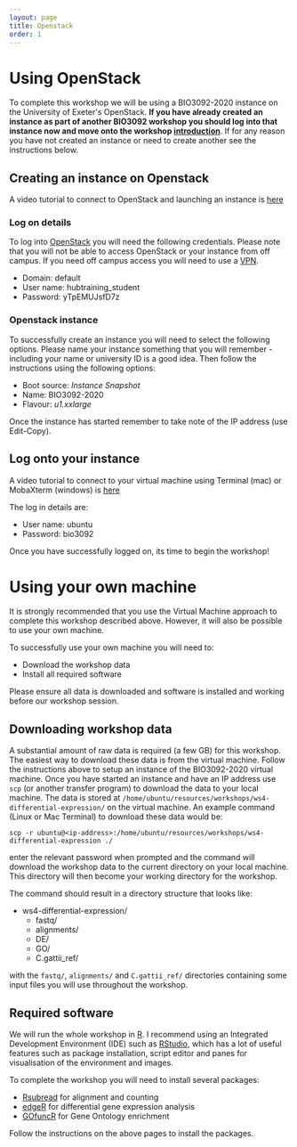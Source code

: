 ```yaml
---
layout: page
title: Openstack
order: 1
---
```

# Using OpenStack

To complete this workshop we will be using a BIO3092-2020 instance on the University of Exeter's OpenStack. **If you have already created an instance as part of another BIO3092 workshop you should log into that instance now and  move onto the workshop [introduction](https://uoe-bio3092.github.io/rna-seq/02_introduction.html)**. If for any reason you have not created an instance or need to create another see the instructions below.

## Creating an instance on Openstack

A video tutorial to connect to OpenStack and launching an instance is [here](https://youtu.be/JIoFJBWTtlg)

### Log on details

To log into [OpenStack](https://openstack.exeter.ac.uk/dashboard/auth/login/?next=/dashboard/) you will need the following credentials. Please note that you will not be able to access OpenStack or your instance from off campus. If you need off campus access you will need to use a [VPN](http://www.exeter.ac.uk/it/howdoi/vpn/).

* Domain: default
* User name: hubtraining_student
* Password: yTpEMUJsfD7z


### Openstack instance

To successfully create an instance you will need to select the following options. Please name your instance something that you will remember - including your name or university ID is a good idea. Then follow the instructions using the following options:

* Boot source: _Instance Snapshot_
* Name: BIO3092-2020
* Flavour: _u1.xxlarge_

Once the instance has started remember to take note of the IP address (use Edit-Copy).

## Log onto your instance

A video tutorial to connect to your virtual machine using Terminal (mac) or MobaXterm (windows) is [here](https://youtu.be/qPPBjTSppvE)

The log in details are:
* User name: ubuntu
* Password: bio3092

Once you have successfully logged on, its time to begin the workshop!

# Using your own machine

It is strongly recommended that you use the Virtual Machine approach to complete this workshop described above. However, it will also be possible to use your own machine.

To successfully use your own machine you will need to:
* Download the workshop data
* Install all required software

Please ensure all data is downloaded and software is installed and working before our workshop session.

## Downloading workshop data

A substantial amount of raw data is required (a few GB) for this workshop. The easiest way to download these data is from the virtual machine. Follow the instructions above to setup an instance of the BIO3092-2020 virtual machine. Once you have started an instance and have an IP address use `scp` (or another transfer program) to download the data to your local machine. The data is stored at `/home/ubuntu/resources/workshops/ws4-differential-expression/` on the virtual machine. An example command (Linux or Mac Terminal) to download these data would be:

```
scp -r ubuntu@<ip-address>:/home/ubuntu/resources/workshops/ws4-differential-expression ./
```

enter the relevant password when prompted and the command will download the workshop data to the current directory on your local machine. This directory will then become your working directory for the workshop.

The command should result in a directory structure that looks like:

* ws4-differential-expression/
  * fastq/
  * alignments/
  * DE/
  * GO/
  * C.gattii_ref/

with the `fastq/`, `alignments/` and `C.gattii_ref/` directories containing some input files you will use throughout the workshop.

## Required software

We will run the whole workshop in [R](https://www.r-project.org/). I recommend using an Integrated Development Environment (IDE) such as [RStudio](https://rstudio.com/), which has a lot of useful features such as package installation, script editor and panes for visualisation of the environment and images.

To complete the workshop you will need to install several packages:
* [Rsubread](https://bioconductor.org/packages/release/bioc/html/Rsubread.html) for alignment and counting
* [edgeR](https://bioconductor.org/packages/release/bioc/html/edgeR.html) for differential gene expression analysis
* [GOfuncR](https://www.bioconductor.org/packages/release/bioc/html/GOfuncR.html) for Gene Ontology enrichment

Follow the instructions on the above pages to install the packages.
